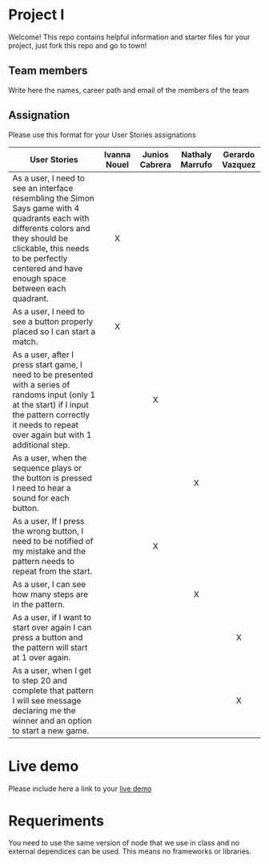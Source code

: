 # Project I

Welcome! This repo contains helpful information and starter files for your project, just fork this repo and go to town!

## Team members

Write here the names, career path and email of the members of the team

## Assignation 

Please use this format for your User Stories assignations

| User Stories     | Ivanna Nouel | Junios Cabrera | Nathaly Marrufo | Gerardo Vazquez |
| ---------------- | :---: | :---: | :---: | :---: |
| As a user, I need to see an interface resembling the Simon Says game with 4 quadrants each with differents colors and they should be clickable, this needs to be perfectly centered and have enough space between each quadrant. |  X   |      |      |      |  
| As a user, I need to see a button properly placed so I can start a match. |  X   |      |      |      |
| As a user, after I press start game, I need to be presented with a series of randoms input (only 1 at the start) if I input the pattern correctly it needs to repeat over again but with 1 additional step. |      |   X  |      |      |
| As a user, when the sequence plays or the button is pressed I need to hear a sound for each button. |      |      |   X  |      |
| As a user, If I press the wrong button, I need to be notified of my mistake and the pattern needs to repeat from the start. |      |   X  |      |      |
| As a user, I can see how many steps are in the pattern. |      |      |   X  |      |
| As a user, if I want to start over again I can press a button and the pattern will start at 1 over again. |      |      |      |   X  |
| As a user, when I get to step 20 and complete that pattern I will see message declaring me the winner and an option to start a new game. |      |      |      |   X  |

# Live demo

Please include here a link to your [live demo](url_here_please)

# Requeriments
You need to use the same version of node that we use in class and no external dependices can be used. This means no frameworks or libraries.

